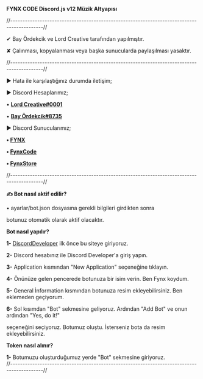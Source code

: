 **FYNX CODE Discord.js v12 Müzik Altyapısı**

//-------------------------------------------------------------------------------------------//

✔ Bay Ördekcik ve Lord Creative tarafından yapılmıştır.

✘ Çalınması, kopyalanması veya başka sunucularda paylaşılması yasaktır.

//-------------------------------------------------------------------------------------------//

► Hata ile karşılaştığınız durumda iletişim;

► Discord Hesaplarımız;

• **[Lord Creative#0001](https://fynxcode.glitch.me/profil/236173144300191754)**

• **[Bay Ördekcik#8735](https://fynxcode.glitch.me/profil/327064201245753344)**

► Discord Sunucularımız;

**• [FYNX](https://discord.gg/asCQAEA)**

**• [FynxCode](https://discord.gg/fynxcode)** 

**• [FynxStore](https://discord.gg/pc74FNX)**

//-------------------------------------------------------------------------------------------// 

**✍ Bot nasıl aktif edilir?** 

• ayarlar/bot.json dosyasına gerekli bilgileri girdikten sonra 

botunuz otomatik olarak aktif olacaktır.

**Bot nasıl yapılır?**

**1-** [DiscordDeveloper](https://discord.com/developers) ilk önce bu siteye giriyoruz.

**2-** Discord hesabınız ile Discord Developer'a giriş yapın.

**3-** Application kısmından "New Application" seçeneğine tıklayın.

**4-** Önünüze gelen pencerede botunuza bir isim verin. Ben Fynx koydum.

**5-** General İnformation kısmından botunuza resim ekleyebilirsiniz. Ben eklemeden geçiyorum.

**6-** Sol kısımdan "Bot" sekmesine geliyoruz. Ardından "Add Bot" ve onun ardından "Yes, do it!"

seçeneğini seçiyoruz. Botumuz oluştu. İsterseniz bota da resim ekleyebilirsiniz.

**Token nasıl alınır?**

**1-** Botumuzu oluşturduğumuz yerde "Bot" sekmesine giriyoruz.  
//-------------------------------------------------------------------------------------------// 


